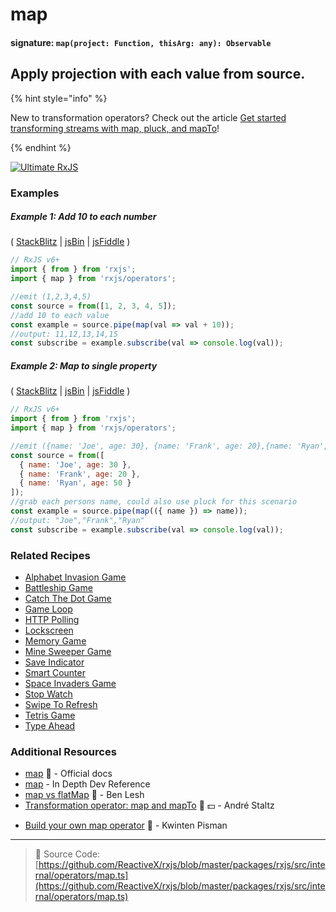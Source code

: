 # map

#### signature: `map(project: Function, thisArg: any): Observable`

## Apply projection with each value from source.

{% hint style="info" %}

New to transformation operators? Check out the article
[Get started transforming streams with map, pluck, and mapTo](../../concepts/get-started-transforming.md)!

{% endhint %}

[![Ultimate RxJS](https://drive.google.com/uc?export=view&id=1qq2-q-eVe-F_-d0eSvTyqaGRjpfLDdJz 'Ultimate RxJS')](https://ultimatecourses.com/courses/rxjs?ref=4)

### Examples

##### Example 1: Add 10 to each number

(
[StackBlitz](https://stackblitz.com/edit/typescript-a7bnxb?file=index.ts&devtoolsheight=100)
| [jsBin](http://jsbin.com/padasukano/1/edit?js,console) |
[jsFiddle](https://jsfiddle.net/btroncone/yd38awLa/) )

```js
// RxJS v6+
import { from } from 'rxjs';
import { map } from 'rxjs/operators';

//emit (1,2,3,4,5)
const source = from([1, 2, 3, 4, 5]);
//add 10 to each value
const example = source.pipe(map(val => val + 10));
//output: 11,12,13,14,15
const subscribe = example.subscribe(val => console.log(val));
```

##### Example 2: Map to single property

(
[StackBlitz](https://stackblitz.com/edit/typescript-qgpnju?file=index.ts&devtoolsheight=100)
| [jsBin](http://jsbin.com/detozumale/1/edit?js,console) |
[jsFiddle](https://jsfiddle.net/btroncone/tdLd5tgc/) )

```js
// RxJS v6+
import { from } from 'rxjs';
import { map } from 'rxjs/operators';

//emit ({name: 'Joe', age: 30}, {name: 'Frank', age: 20},{name: 'Ryan', age: 50})
const source = from([
  { name: 'Joe', age: 30 },
  { name: 'Frank', age: 20 },
  { name: 'Ryan', age: 50 }
]);
//grab each persons name, could also use pluck for this scenario
const example = source.pipe(map(({ name }) => name));
//output: "Joe","Frank","Ryan"
const subscribe = example.subscribe(val => console.log(val));
```

### Related Recipes

- [Alphabet Invasion Game](../../recipes/alphabet-invasion-game.md)
- [Battleship Game](../../recipes/battleship-game.md)
- [Catch The Dot Game](../../recipes/catch-the-dot-game.md)
- [Game Loop](../../recipes/gameloop.md)
- [HTTP Polling](../../recipes/http-polling.md)
- [Lockscreen](../../recipes/lockscreen.md)
- [Memory Game](../../recipes/memory-game.md)
- [Mine Sweeper Game](../../recipes/mine-sweeper-game.md)
- [Save Indicator](../../recipes/save-indicator.md)
- [Smart Counter](../../recipes/smartcounter.md)
- [Space Invaders Game](../../recipes/space-invaders-game.md)
- [Stop Watch](../../recipes/stop-watch.md)
- [Swipe To Refresh](../../recipes/swipe-to-refresh.md)
- [Tetris Game](../../recipes/tetris-game.md)
- [Type Ahead](../../recipes/type-ahead.md)

### Additional Resources

- [map](https://rxjs.dev/api/operators/map) 📰 - Official docs
- [map](https://web.archive.org/web/20230925064048/https://indepth.dev/reference/rxjs/operators/map) - In Depth Dev Reference
- [map vs flatMap](https://egghead.io/lessons/rxjs-rxjs-map-vs-flatmap) 🎥 - Ben Lesh
- [Transformation operator: map and mapTo](https://egghead.io/lessons/rxjs-transformation-operator-map-and-mapto?course=rxjs-beyond-the-basics-operators-in-depth)
  🎥 💵 - André Staltz

* [Build your own map operator](https://github.com/KwintenP/rxjs-operators-from-scratch/blob/master/src/operators/map.ts)
  📁 - Kwinten Pisman

---

> 📁 Source Code:
> [https://github.com/ReactiveX/rxjs/blob/master/packages/rxjs/src/internal/operators/map.ts](https://github.com/ReactiveX/rxjs/blob/master/packages/rxjs/src/internal/operators/map.ts)
